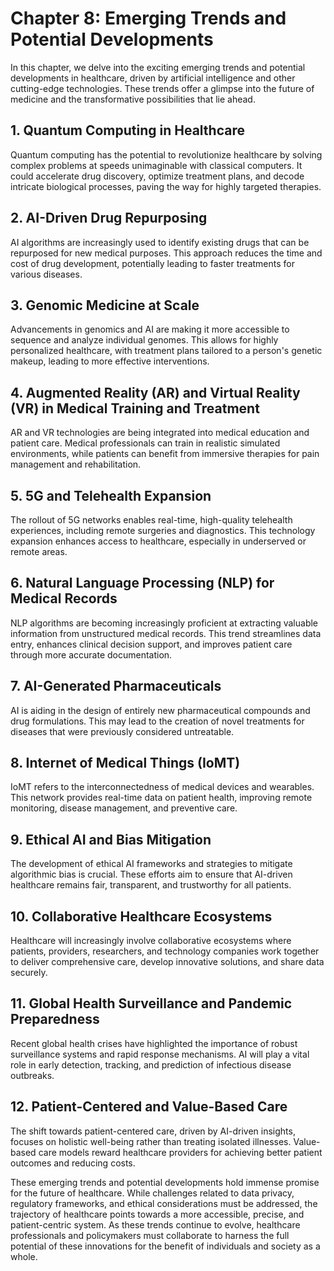 Chapter 8: Emerging Trends and Potential Developments
=====================================================

In this chapter, we delve into the exciting emerging trends and potential developments in healthcare, driven by artificial intelligence and other cutting-edge technologies. These trends offer a glimpse into the future of medicine and the transformative possibilities that lie ahead.

**1. Quantum Computing in Healthcare**
--------------------------------------

Quantum computing has the potential to revolutionize healthcare by solving complex problems at speeds unimaginable with classical computers. It could accelerate drug discovery, optimize treatment plans, and decode intricate biological processes, paving the way for highly targeted therapies.

**2. AI-Driven Drug Repurposing**
---------------------------------

AI algorithms are increasingly used to identify existing drugs that can be repurposed for new medical purposes. This approach reduces the time and cost of drug development, potentially leading to faster treatments for various diseases.

**3. Genomic Medicine at Scale**
--------------------------------

Advancements in genomics and AI are making it more accessible to sequence and analyze individual genomes. This allows for highly personalized healthcare, with treatment plans tailored to a person's genetic makeup, leading to more effective interventions.

**4. Augmented Reality (AR) and Virtual Reality (VR) in Medical Training and Treatment**
----------------------------------------------------------------------------------------

AR and VR technologies are being integrated into medical education and patient care. Medical professionals can train in realistic simulated environments, while patients can benefit from immersive therapies for pain management and rehabilitation.

**5. 5G and Telehealth Expansion**
----------------------------------

The rollout of 5G networks enables real-time, high-quality telehealth experiences, including remote surgeries and diagnostics. This technology expansion enhances access to healthcare, especially in underserved or remote areas.

**6. Natural Language Processing (NLP) for Medical Records**
------------------------------------------------------------

NLP algorithms are becoming increasingly proficient at extracting valuable information from unstructured medical records. This trend streamlines data entry, enhances clinical decision support, and improves patient care through more accurate documentation.

**7. AI-Generated Pharmaceuticals**
-----------------------------------

AI is aiding in the design of entirely new pharmaceutical compounds and drug formulations. This may lead to the creation of novel treatments for diseases that were previously considered untreatable.

**8. Internet of Medical Things (IoMT)**
----------------------------------------

IoMT refers to the interconnectedness of medical devices and wearables. This network provides real-time data on patient health, improving remote monitoring, disease management, and preventive care.

**9. Ethical AI and Bias Mitigation**
-------------------------------------

The development of ethical AI frameworks and strategies to mitigate algorithmic bias is crucial. These efforts aim to ensure that AI-driven healthcare remains fair, transparent, and trustworthy for all patients.

**10. Collaborative Healthcare Ecosystems**
-------------------------------------------

Healthcare will increasingly involve collaborative ecosystems where patients, providers, researchers, and technology companies work together to deliver comprehensive care, develop innovative solutions, and share data securely.

**11. Global Health Surveillance and Pandemic Preparedness**
------------------------------------------------------------

Recent global health crises have highlighted the importance of robust surveillance systems and rapid response mechanisms. AI will play a vital role in early detection, tracking, and prediction of infectious disease outbreaks.

**12. Patient-Centered and Value-Based Care**
---------------------------------------------

The shift towards patient-centered care, driven by AI-driven insights, focuses on holistic well-being rather than treating isolated illnesses. Value-based care models reward healthcare providers for achieving better patient outcomes and reducing costs.

These emerging trends and potential developments hold immense promise for the future of healthcare. While challenges related to data privacy, regulatory frameworks, and ethical considerations must be addressed, the trajectory of healthcare points towards a more accessible, precise, and patient-centric system. As these trends continue to evolve, healthcare professionals and policymakers must collaborate to harness the full potential of these innovations for the benefit of individuals and society as a whole.
